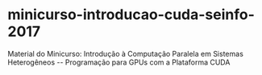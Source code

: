 # minicurso-introducao-cuda-seinfo-2017
Material do Minicurso: Introdução à Computação Paralela em Sistemas Heterogêneos -- Programação para GPUs com a Plataforma CUDA
